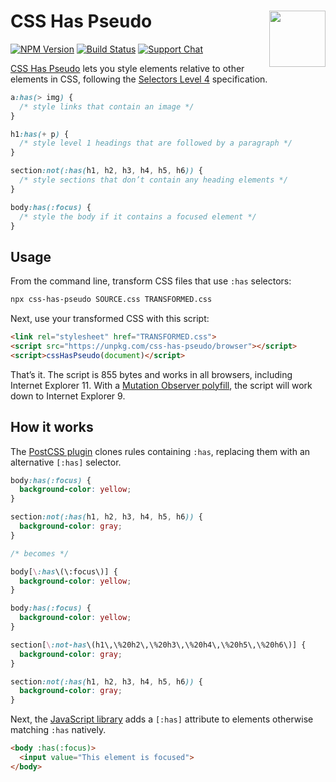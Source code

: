 # CSS Has Pseudo [<img src="http://jonathantneal.github.io/js-logo.svg" alt="" width="90" height="90" align="right">][CSS Has Pseudo]

[![NPM Version][npm-img]][npm-url]
[![Build Status][cli-img]][cli-url]
[![Support Chat][git-img]][git-url]

[CSS Has Pseudo] lets you style elements relative to other elements in CSS,
following the [Selectors Level 4] specification.

```css
a:has(> img) {
  /* style links that contain an image */
}

h1:has(+ p) {
  /* style level 1 headings that are followed by a paragraph */
}

section:not(:has(h1, h2, h3, h4, h5, h6)) {
  /* style sections that don’t contain any heading elements */
}

body:has(:focus) {
  /* style the body if it contains a focused element */
}
```

## Usage

From the command line, transform CSS files that use `:has` selectors:

```bash
npx css-has-pseudo SOURCE.css TRANSFORMED.css
```

Next, use your transformed CSS with this script:

```html
<link rel="stylesheet" href="TRANSFORMED.css">
<script src="https://unpkg.com/css-has-pseudo/browser"></script>
<script>cssHasPseudo(document)</script>
```

That’s it. The script is 855 bytes and works in all browsers, including
Internet Explorer 11. With a [Mutation Observer polyfill], the script will work
down to Internet Explorer 9.

## How it works

The [PostCSS plugin](README-POSTCSS.md) clones rules containing `:has`,
replacing them with an alternative `[:has]` selector.

```css
body:has(:focus) {
  background-color: yellow;
}

section:not(:has(h1, h2, h3, h4, h5, h6)) {
  background-color: gray;
}

/* becomes */

body[\:has\(\:focus\)] {
  background-color: yellow;
}

body:has(:focus) {
  background-color: yellow;
}

section[\:not-has\(h1\,\%20h2\,\%20h3\,\%20h4\,\%20h5\,\%20h6\)] {
  background-color: gray;
}

section:not(:has(h1, h2, h3, h4, h5, h6)) {
  background-color: gray;
}
```

Next, the [JavaScript library](README-BROWSER.md) adds a `[:has]` attribute to
elements otherwise matching `:has` natively.

```html
<body :has(:focus)>
  <input value="This element is focused">
</body>
```

[cli-img]: https://img.shields.io/travis/csstools/css-has-pseudo/master.svg
[cli-url]: https://travis-ci.org/csstools/css-has-pseudo
[git-img]: https://img.shields.io/badge/support-chat-blue.svg
[git-url]: https://gitter.im/postcss/postcss
[npm-img]: https://img.shields.io/npm/v/css-has-pseudo.svg
[npm-url]: https://www.npmjs.com/package/css-has-pseudo

[CSS Has Pseudo]: https://github.com/csstools/css-has-pseudo
[Mutation Observer polyfill]: https://github.com/webmodules/mutation-observer
[Selectors Level 4]: https://drafts.csswg.org/selectors-4/#has-pseudo
